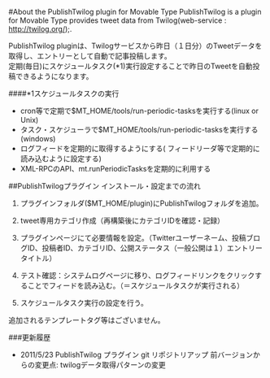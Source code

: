 #About the PublishTwilog plugin for Movable Type
PublishTwilog is a plugin for Movable Type provides tweet data from Twilog(web-service : http://twilog.org/);.  

PublishTwilog pluginは、Twilogサービスから昨日（１日分）のTweetデータを取得し、エントリーとして自動で記事投稿します。  
定期(毎日)にスケジュールタスク(\*1)実行設定することで昨日のTweetを自動投稿できるようになります。


####\*1スケジュールタスクの実行
- cron等で定期で$MT_HOME/tools/run-periodic-tasksを実行する(linux or Unix)  
- タスク・スケジューラで$MT_HOME/tools/run-periodic-tasksを実行する(windows)  
- ログフィードを定期的に取得するようにする(	フィードリーダ等で定期的に読み込むように設定する)  
- XML-RPCのAPI、mt.runPeriodicTasksを定期的に利用する  



##PublishTwilogプラグイン インストール・設定までの流れ   
 1. プラグインフォルダ($MT_HOME/plugin)にPublishTwilogフォルダを追加。  
 2. tweet専用カテゴリ作成（再構築後にカテゴリIDを確認・記録）  
 3. プラグインページにて必要情報を設定。（Twitterユーザーネーム、投稿ブログID、投稿者ID、カテゴリID、公開ステータス（一般公開は１）エントリータイトル） 

 3. テスト確認：システムログページに移り、ログフィードリンクをクリックすることでフィードを読み込む。（＝スケジュールタスクが実行される） 
 4. スケジュールタスク実行の設定を行う。


追加されるテンプレートタグ等はございません。  

###更新履歴
 - 2011/5/23 PublishTwilog プラグイン git リポジトリアップ
	前バージョンからの変更点: twilogデータ取得パターンの変更 
